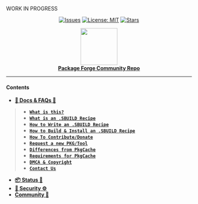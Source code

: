 WORK IN PROGRESS
<div align="center">

[stars-shield]: https://img.shields.io/github/stars/pkgforge/soarpkgs.svg
[stars-url]: https://github.com/pkgforge/soarpkgs/stargazers
[issues-shield]: https://img.shields.io/github/issues/pkgforge/soarpkgs.svg
[issues-url]: https://github.com/pkgforge/soarpkgs/issues
[license-shield]: https://img.shields.io/github/license/pkgforge/soarpkgs.svg
[license-url]: https://github.com/pkgforge/soarpkgs/blob/main/LICENSE

[![Issues][issues-shield]][issues-url]
[![License: MIT][license-shield]][license-url]
[![Stars][stars-shield]][stars-url]
</div>

<p align="center">
    <a href="https://github.com/pkgforge/soar">
        <img src="https://github.com/user-attachments/assets/220ce7b3-55b3-496e-b3b8-2556123193a2" width="100"></a>
    <br>
    <b><strong> <a href="https://github.com/pkgforge/soar">Package Forge Community Repo</a></code></strong></b>
    <br>
</p>

---
#### Contents
- [**📖 Docs & FAQs 📖**](./tree/main/Docs)
> - [**`What is this?`**]()
> - [**`What is an .SBUILD Recipe`**](https://github.com/pkgforge/soarpkgs/blob/main/SBUILD_SPEC.md#intro)
> - [**`How to Write an .SBUILD Recipe`**](https://github.com/pkgforge/soarpkgs/blob/main/SBUILD.md#write-an-sbuild-recipe)
> - [**`How to Build & Install an .SBUILD Recipe`**](https://github.com/pkgforge/soarpkgs/blob/main/SBUILD.md#buildinstallrun-an-sbuild-recipe)
> - [**`How To Contribute/Donate`**](./tree/main/Docs#how-to-contribute)
> - [**`Request a new PKG/Tool`**](./tree/main/Docs#how-to-add-request-a-new-a-pkgtool)
> - [**`Differences from PkgCache`**](./blob/main/Docs/README.md#why-not-host-on-github)
> - [**`Requirements for PkgCache`**](./blob/main/Docs/README.md#why-not-host-on-github)
> - [**`DMCA & Copyright`**](./blob/main/Docs/README.md#dmca-copyright--cease--desist)
> - [**`Contact Us`**](./blob/main/Docs/README.md#contact)
- [**📦 Status 🔖**](./tree/main#-status-)
- [**🚧 Security ⚙️**](./blob/main/Docs/README.md#-security-%EF%B8%8F)
- [**Community 💬**](https://t.me/official_loonix/63949)

